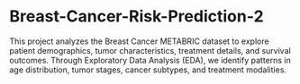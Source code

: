 # Breast-Cancer-Risk-Prediction-2
This project analyzes the Breast Cancer METABRIC dataset to explore patient demographics, tumor characteristics, treatment details, and survival outcomes. Through Exploratory Data Analysis (EDA), we identify patterns in age distribution, tumor stages, cancer subtypes, and treatment modalities.
